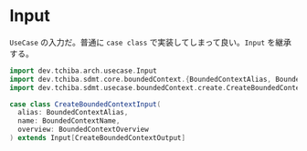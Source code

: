 # Input

`UseCase` の入力だ。普通に `case class` で実装してしまって良い。`Input` を継承する。

```scala
import dev.tchiba.arch.usecase.Input
import dev.tchiba.sdmt.core.boundedContext.{BoundedContextAlias, BoundedContextName, BoundedContextOverview}
import dev.tchiba.sdmt.usecase.boundedContext.create.CreateBoundedContextOutput

case class CreateBoundedContextInput(
  alias: BoundedContextAlias,
  name: BoundedContextName,
  overview: BoundedContextOverview
) extends Input[CreateBoundedContextOutput]
```